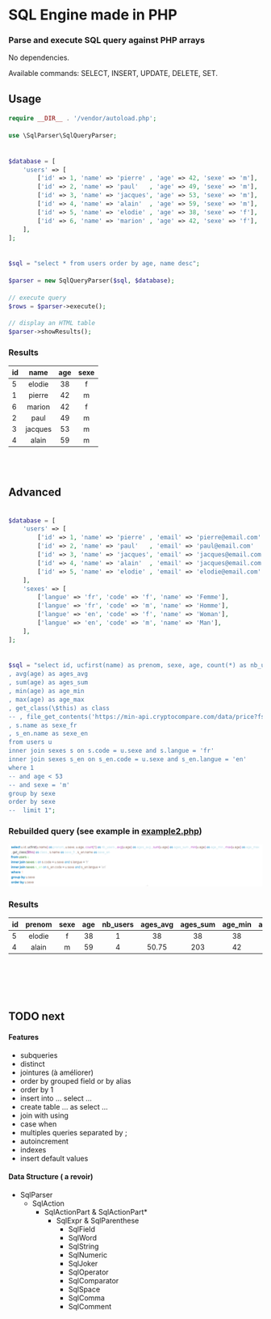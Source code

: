 
# SQL Engine made in PHP

### Parse and execute SQL query against PHP arrays
 
 

No dependencies. 

Available commands: SELECT, INSERT, UPDATE, DELETE, SET.


## Usage

```php
require __DIR__ . '/vendor/autoload.php';

use \SqlParser\SqlQueryParser;


$database = [
    'users' => [
        ['id' => 1, 'name' => 'pierre' , 'age' => 42, 'sexe' => 'm'],
        ['id' => 2, 'name' => 'paul'   , 'age' => 49, 'sexe' => 'm'],
        ['id' => 3, 'name' => 'jacques', 'age' => 53, 'sexe' => 'm'],
        ['id' => 4, 'name' => 'alain'  , 'age' => 59, 'sexe' => 'm'],
        ['id' => 5, 'name' => 'elodie' , 'age' => 38, 'sexe' => 'f'],
        ['id' => 6, 'name' => 'marion' , 'age' => 42, 'sexe' => 'f'],
    ],
];


$sql = "select * from users order by age, name desc";

$parser = new SqlQueryParser($sql, $database);

// execute query
$rows = $parser->execute();

// display an HTML table
$parser->showResults();

```

### Results
|id|name|age|sexe|
|--|:--:|:-:|:--:|
|5|elodie|38|f|
|1|pierre|42|m|
|6|marion|42|f|
|2|paul|49|m|
|3|jacques|53|m|
|4|alain|59|m|


<br/><br/>

## Advanced

```php

$database = [
    'users' => [
        ['id' => 1, 'name' => 'pierre' , 'email' => 'pierre@email.com' , 'age' => 42, 'sexe' => 'm'],
        ['id' => 2, 'name' => 'paul'   , 'email' => 'paul@email.com'   , 'age' => 49, 'sexe' => 'm'],
        ['id' => 3, 'name' => 'jacques', 'email' => 'jacques@email.com', 'age' => 53, 'sexe' => 'm'],
        ['id' => 4, 'name' => 'alain'  , 'email' => 'jacques@email.com', 'age' => 59, 'sexe' => 'm'],
        ['id' => 5, 'name' => 'elodie' , 'email' => 'elodie@email.com' , 'age' => 38, 'sexe' => 'f'],
    ],
    'sexes' => [
        ['langue' => 'fr', 'code' => 'f', 'name' => 'Femme'],
        ['langue' => 'fr', 'code' => 'm', 'name' => 'Homme'],
        ['langue' => 'en', 'code' => 'f', 'name' => 'Woman'],
        ['langue' => 'en', 'code' => 'm', 'name' => 'Man'],
    ],
];


$sql = "select id, ucfirst(name) as prenom, sexe, age, count(*) as nb_users
, avg(age) as ages_avg
, sum(age) as ages_sum
, min(age) as age_min
, max(age) as age_max
, get_class(\$this) as class
-- , file_get_contents('https://min-api.cryptocompare.com/data/price?fsym=BTC&tsyms=EUR') as prix_btc
, s.name as sexe_fr
, s_en.name as sexe_en
from users u
inner join sexes s on s.code = u.sexe and s.langue = 'fr' 
inner join sexes s_en on s_en.code = u.sexe and s_en.langue = 'en'
where 1
-- and age < 53
-- and sexe = 'm'
group by sexe
order by sexe
--  limit 1";
```


### Rebuilded query (see example in [example2.php](example2.php#L117))
![rewritten query](example2.png)


### Results
|id|prenom|sexe|age|nb_users|ages_avg|ages_sum|age_min|age_max|class|sexe_fr|sexe_en|
|--|:----:|:--:|:-:|:------:|:------:|:------:|:-----:|:-----:|:---:|:-----:|:-----:|
|5|elodie|f|38|1|38|38|38|38|SqlParser\SqlExpr|Femme|Woman|
|4|alain|m|59|4|50.75|203|42|59|SqlParser\SqlExpr|Homme|Man|



<br/><br/>
<br/><br/>

## TODO next

#### Features

- subqueries
- distinct
- jointures (à améliorer)
- order by grouped field or by alias
- order by 1
- insert into ... select ...
- create table ... as select ...
- join with using
- case when
- multiples queries separated by ;
- autoincrement
- indexes
- insert default values




#### Data Structure ( a revoir)

  - SqlParser
    - SqlAction
        - SqlActionPart & SqlActionPart*
          - SqlExpr & SqlParenthese
            - SqlField
            - SqlWord
            - SqlString
            - SqlNumeric
            - SqlJoker
            - SqlOperator
            - SqlComparator
            - SqlSpace
            - SqlComma
            - SqlComment


